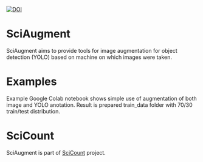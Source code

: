 [![DOI](https://zenodo.org/badge/519150416.svg)](https://zenodo.org/badge/latestdoi/519150416)
# SciAugment
SciAugment aims to provide tools for image augmentation for object detection (YOLO) based on machine on which images were taken.

# Examples
Example Google Colab notebook shows simple use of augmentation of both image and YOLO anotation. Result is prepared train_data folder with 70/30 train/test distribution.

# SciCount
SciAugment is part of [SciCount](https://github.com/martinschatz-cz/SciCount) project.
